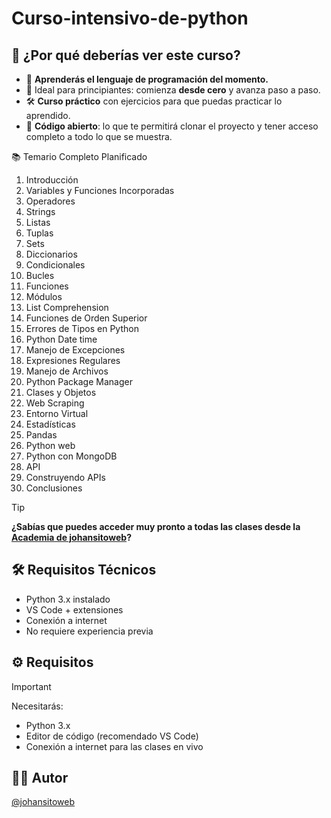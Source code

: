 # Curso-intensivo-de-python
## 🤔 ¿Por qué deberías ver este curso?

- 🎯 **Aprenderás el lenguaje de programación del momento.**
- 🚀 Ideal para principiantes: comienza **desde cero** y avanza paso a paso.
- 🛠️ **Curso práctico** con ejercicios para que puedas practicar lo aprendido.
- 📝 **Código abierto**: lo que te permitirá clonar el proyecto y tener acceso completo a todo lo que se muestra.
<summary>📚 Temario Completo Planificado</summary>

1. Introducción
2. Variables y Funciones Incorporadas
3. Operadores
4. Strings
5. Listas
6. Tuplas
7. Sets
8. Diccionarios
9. Condicionales
10. Bucles
11. Funciones
12. Módulos
13. List Comprehension
14. Funciones de Orden Superior
15. Errores de Tipos en Python
16. Python Date time
17. Manejo de Excepciones
18. Expresiones Regulares
19. Manejo de Archivos
20. Python Package Manager
21. Clases y Objetos
22. Web Scraping
23. Entorno Virtual
24. Estadísticas
25. Pandas
26. Python web
27. Python con MongoDB
28. API
29. Construyendo APIs
30. Conclusiones


  > [!TIP]
> **¿Sabías que puedes acceder muy pronto a todas las clases desde la [Academia de johansitoweb](https)?**

## 🛠️ Requisitos Técnicos

- Python 3.x instalado
- VS Code + extensiones
- Conexión a internet
- No requiere experiencia previa


## ⚙️ Requisitos

> [!IMPORTANT]
> Necesitarás:
> - Python 3.x
> - Editor de código (recomendado VS Code)
> - Conexión a internet para las clases en vivo

## 👨‍💻 Autor

[@johansitoweb](https://www.github.com/johansitoweb)
